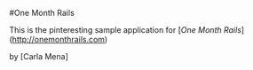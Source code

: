 #One Month Rails

This is the pinteresting sample application for 
[*One Month Rails*] (http://onemonthrails.com)

by [Carla Mena]